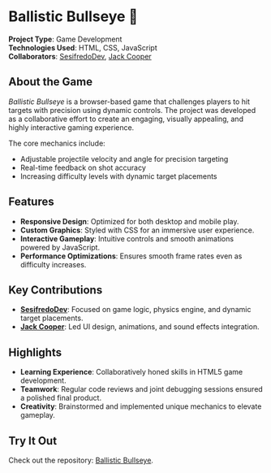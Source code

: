 # Ballistic Bullseye 🎯  

**Project Type**: Game Development  
**Technologies Used**: HTML, CSS, JavaScript  
**Collaborators**: [SesifredoDev](https://github.com/SesifredoDev), [Jack Cooper](https://github.com/jackcooper04)  

## About the Game  
*Ballistic Bullseye* is a browser-based game that challenges players to hit targets with precision using dynamic controls. The project was developed as a collaborative effort to create an engaging, visually appealing, and highly interactive gaming experience.  

The core mechanics include:  
- Adjustable projectile velocity and angle for precision targeting  
- Real-time feedback on shot accuracy  
- Increasing difficulty levels with dynamic target placements  

## Features  
- **Responsive Design**: Optimized for both desktop and mobile play.  
- **Custom Graphics**: Styled with CSS for an immersive user experience.  
- **Interactive Gameplay**: Intuitive controls and smooth animations powered by JavaScript.  
- **Performance Optimizations**: Ensures smooth frame rates even as difficulty increases.  

## Key Contributions  
- **[SesifredoDev](https://github.com/SesifredoDev)**: Focused on game logic, physics engine, and dynamic target placements.  
- **[Jack Cooper](https://github.com/jackcooper04)**: Led UI design, animations, and sound effects integration.  

## Highlights  
- **Learning Experience**: Collaboratively honed skills in HTML5 game development.  
- **Teamwork**: Regular code reviews and joint debugging sessions ensured a polished final product.  
- **Creativity**: Brainstormed and implemented unique mechanics to elevate gameplay.  

## Try It Out  
Check out the repository: [Ballistic Bullseye](https://github.com/SesifredoDev/BallisticBullseye).  

